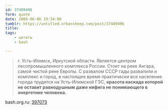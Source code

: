 ```yaml
---
id: 37409496
form: quote
date: 2008-06-06 19:34:00
tumblr: https://untitled.urbansheep.com/post/37409496
title: 
tags:
    - цитаты
    - bash

---
```


<blockquote>
г. Усть-Илимск, Иркутской области. Является центром лесопромышленного комплекса России. Стоит на реке Ангара, самой чистой реке Европы. С развалом СССР гады развалили и комплекс и город, в настоящее время практически все население города трудится на Усть-Илимской ГЭС, <strong>красота каскада которой не оставит равнодушным даже нифига не понимающего в энергетике человека.</strong>
</blockquote>

bash.org.ru: <a href="http://bash.org.ru/quote/397073">397073</a>
